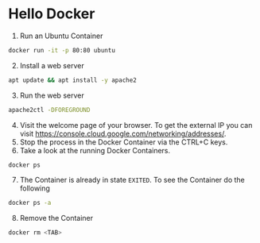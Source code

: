 # Hello Docker

1. Run an Ubuntu Container
```bash
docker run -it -p 80:80 ubuntu
```
2. Install a web server
```bash
apt update && apt install -y apache2
```
3. Run the web server
```bash
apache2ctl -DFOREGROUND
```
4. Visit the welcome page of your browser. To get the external IP you can visit https://console.cloud.google.com/networking/addresses/.
5. Stop the process in the Docker Container via the CTRL+C keys.
6. Take a look at the running Docker Containers.
```bash
docker ps
```
7. The Container is already in state `EXITED`. To see the Container do the following
```bash
docker ps -a
```
8. Remove the Container
```bash
docker rm <TAB>
```
